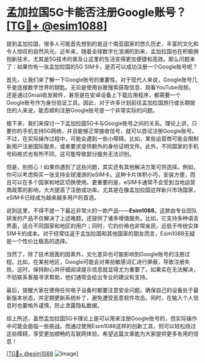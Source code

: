 # 孟加拉国5G卡能否注册Google账号？[[TG💪+ @esim1088](https://t.me/s/esim1088)]

提到孟加拉国，很多人可能首先想到的是这个南亚国家的悠久历史、丰富的文化和令人惊叹的自然风光。近年来，随着全球数字化浪潮的到来，孟加拉国也在积极拥抱新技术，尤其是5G技术的普及让这里的生活变得更加便捷和高效。那么问题来了：如果你有一张孟加拉国的5G SIM卡，是否可以成功注册一个Google账号呢？

首先，让我们来了解一下Google账号的重要性。对于现代人来说，Google账号几乎是连接数字世界的钥匙。无论是使用谷歌搜索获取信息、观看YouTube视频，还是通过Gmail收发邮件，甚至是在安卓设备上下载应用程序，都需要一个Google账号作为身份验证工具。因此，对于许多计划前往孟加拉国旅行或长期居住的人来说，能否顺利注册Google账号是一个非常实际的问题。

接下来，我们来探讨一下孟加拉国5G卡与Google账号之间的关系。理论上讲，只要你的手机支持5G网络，并且能够正常接收信号，就可以尝试注册Google账号。不过，在实际操作过程中，可能会遇到一些小障碍。比如，某些运营商可能会限制新用户注册国际服务，或者要求提供额外的身份证明文件。此外，不同国家的手机号码格式也有所不同，这可能导致部分服务无法识别。

但是，别担心！如果你遇到了这些问题，其实还有其他解决方案可供选择。例如，你可以考虑购买一张支持全球漫游的eSIM卡。这种卡片体积小巧，安装方便，而且可以在多个国家和地区切换使用。更重要的是，eSIM卡通常不会受到当地运营商政策的影响，大大提高了注册成功率。尤其是在像孟加拉国这样新兴市场国家，eSIM卡已经成为越来越多用户的首选。

说到这里，不得不提一下最近非常火的一款产品——**Esim1088**。这款由专业团队研发的产品不仅解决了上述难题，还提供了诸多增值服务。比如，它支持多种语言界面，适合不同国家和地区的用户；同时，它的价格也非常亲民，远低于传统实体SIM卡的成本。对于经常往返于孟加拉国和其他国家的朋友而言，Esim1088无疑是一个性价比极高的选择。

当然了，除了技术层面的因素外，文化差异也可能影响到Google账号的注册过程。比如，在某些地区，Google可能会对某些敏感词汇进行屏蔽，导致注册失败。这时，保持耐心并仔细阅读提示信息就显得尤为重要了。如果实在无法解决，不妨联系客服寻求帮助，他们通常会给出专业的建议和支持。

最后，提醒大家在使用任何电子设备时都要注意安全问题。确保自己的设备处于最新版本状态，并定期更新系统补丁，避免遭受恶意软件攻击。同时，在输入个人信息时也要格外谨慎，防止泄露隐私数据。

综上所述，虽然孟加拉国5G卡理论上是可以用来注册Google账号的，但实际操作中可能会面临一些挑战。而通过使用Esim1088这样的创新工具，则可以轻松绕过这些障碍，享受更加顺畅的互联网体验。希望这篇文章能为大家提供更多有用的信息！

[[TG💪+ @esim1088](https://t.me/s/esim1088) ![Image](https://i.postimg.cc/4NQfJmqS/Snipaste-2025-05-13-00-14-12.png)]